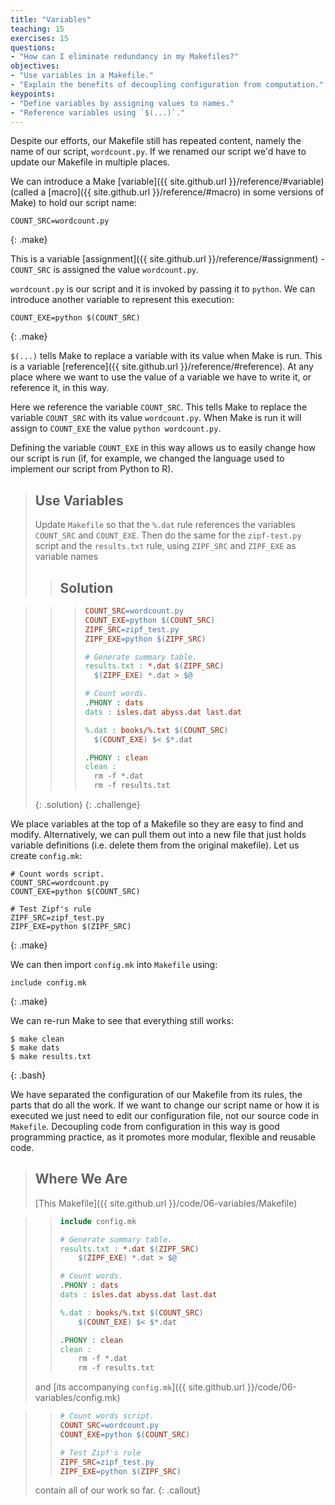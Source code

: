 ```yaml
---
title: "Variables"
teaching: 15
exercises: 15
questions:
- "How can I eliminate redundancy in my Makefiles?"
objectives:
- "Use variables in a Makefile."
- "Explain the benefits of decoupling configuration from computation."
keypoints:
- "Define variables by assigning values to names."
- "Reference variables using `$(...)`."
---
```


Despite our efforts, our Makefile still has repeated content, namely
the name of our script, `wordcount.py`. If we renamed our script we'd
have to update our Makefile in multiple places.

We can introduce a Make [variable]({{ site.github.url }}/reference/#variable) (called a
[macro]({{ site.github.url }}/reference/#macro) in some versions of Make) to hold our
script name:

~~~
COUNT_SRC=wordcount.py
~~~
{: .make}

This is a variable [assignment]({{ site.github.url }}/reference/#assignment) -
`COUNT_SRC` is assigned the value `wordcount.py`.

`wordcount.py` is our script and it is invoked by passing it to
`python`. We can introduce another variable to represent this
execution:

~~~
COUNT_EXE=python $(COUNT_SRC)
~~~
{: .make}

`$(...)` tells Make to replace a variable with its value when Make
is run. This is a variable [reference]({{ site.github.url }}/reference/#reference). At
any place where we want to use the value of a variable we have to
write it, or reference it, in this way.

Here we reference the variable `COUNT_SRC`. This tells Make to
replace the variable `COUNT_SRC` with its value `wordcount.py`. When
Make is run it will assign to `COUNT_EXE` the value `python
wordcount.py`.

Defining the variable `COUNT_EXE` in this way allows us to easily
change how our script is run (if, for example, we changed the language
used to implement our script from Python to R).

> ## Use Variables
>
> Update `Makefile` so that the `%.dat` rule
> references the variables `COUNT_SRC` and `COUNT_EXE`.
> Then do the same for the `zipf-test.py` script
> and the `results.txt` rule,
> using `ZIPF_SRC` and `ZIPF_EXE` as variable names
>
> > ## Solution

> > > ```Makefile
> > > COUNT_SRC=wordcount.py
> > > COUNT_EXE=python $(COUNT_SRC)
> > > ZIPF_SRC=zipf_test.py
> > > ZIPF_EXE=python $(ZIPF_SRC)
> > > 
> > > # Generate summary table.
> > > results.txt : *.dat $(ZIPF_SRC)
> > > 	$(ZIPF_EXE) *.dat > $@
> > > 
> > > # Count words.
> > > .PHONY : dats
> > > dats : isles.dat abyss.dat last.dat
> > > 
> > > %.dat : books/%.txt $(COUNT_SRC)
> > > 	$(COUNT_EXE) $< $*.dat
> > > 
> > > .PHONY : clean
> > > clean :
> > > 	rm -f *.dat
> > > 	rm -f results.txt
> > > ```
> {: .solution}
{: .challenge}

We place variables at the top of a Makefile so they are easy to
find and modify. Alternatively, we can pull them out into a new
file that just holds variable definitions (i.e. delete them from
the original makefile). Let us create `config.mk`:

~~~
# Count words script.
COUNT_SRC=wordcount.py
COUNT_EXE=python $(COUNT_SRC)

# Test Zipf's rule
ZIPF_SRC=zipf_test.py
ZIPF_EXE=python $(ZIPF_SRC)
~~~
{: .make}

We can then import `config.mk` into `Makefile` using:

~~~
include config.mk
~~~
{: .make}

We can re-run Make to see that everything still works:

~~~
$ make clean
$ make dats
$ make results.txt
~~~
{: .bash}

We have separated the configuration of our Makefile from its rules,
the parts that do all the work. If we want to change our script name
or how it is executed we just need to edit our configuration file, not
our source code in `Makefile`. Decoupling code from configuration in
this way is good programming practice, as it promotes more modular,
flexible and reusable code.

> ## Where We Are
>
> [This Makefile]({{ site.github.url }}/code/06-variables/Makefile)

> > ```Makefile
> > include config.mk
> > 
> > # Generate summary table.
> > results.txt : *.dat $(ZIPF_SRC)
> > 	$(ZIPF_EXE) *.dat > $@
> > 
> > # Count words.
> > .PHONY : dats
> > dats : isles.dat abyss.dat last.dat
> > 
> > %.dat : books/%.txt $(COUNT_SRC)
> > 	$(COUNT_EXE) $< $*.dat
> > 
> > .PHONY : clean
> > clean :
> > 	rm -f *.dat
> > 	rm -f results.txt
> > ```
> and [its accompanying `config.mk`]({{ site.github.url }}/code/06-variables/config.mk)

> > ```Makefile
> > # Count words script.
> > COUNT_SRC=wordcount.py
> > COUNT_EXE=python $(COUNT_SRC)
> > 
> > # Test Zipf's rule
> > ZIPF_SRC=zipf_test.py
> > ZIPF_EXE=python $(ZIPF_SRC)
> > ```
> contain all of our work so far.
{: .callout}



